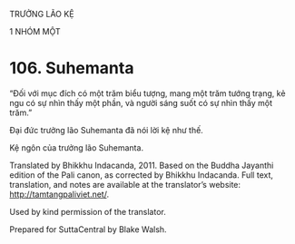TRƯỞNG LÃO KỆ

1 NHÓM MỘT

# 106\. Suhemanta

“Đối với mục đích có một trăm biểu tượng, mang một trăm tướng trạng, kẻ ngu có sự nhìn thấy một phần, và người sáng suốt có sự nhìn thấy một trăm.”

Đại đức trưởng lão Suhemanta đã nói lời kệ như thế.

Kệ ngôn của trưởng lão Suhemanta.

Translated by Bhikkhu Indacanda, 2011. Based on the Buddha Jayanthi edition of the Pali canon, as corrected by Bhikkhu Indacanda. Full text, translation, and notes are available at the translator’s website: http://tamtangpaliviet.net/.

Used by kind permission of the translator.

Prepared for SuttaCentral by Blake Walsh.